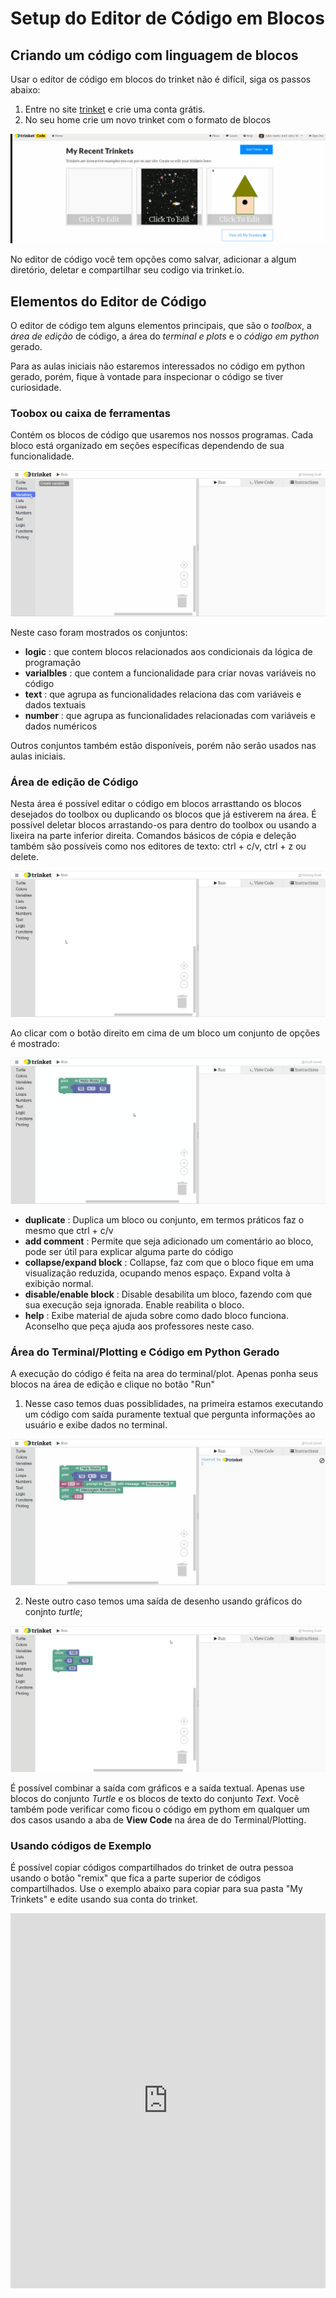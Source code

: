 # Setup do Editor de Código em Blocos

## Criando um código com linguagem de blocos

Usar o editor de código em blocos do trinket não é difícil, siga os passos abaixo:

1. Entre no site [trinket](trinket.io) e crie uma conta grátis.
2. No seu home crie um novo trinket com o formato de blocos

![Criaçao de um trinket de Blocos](img/trinket_setup_1.gif)

No editor de código você tem opções como salvar, adicionar a algum diretório, deletar e compartilhar seu codigo via trinket.io. 

##  Elementos do Editor de Código

O editor de código tem alguns elementos principais, que são o _toolbox_, a _área de edição_ de código, a área do _terminal e plots_ e o _código em python_ gerado.

Para as aulas iniciais não estaremos interessados no código em python gerado, porém, fique à vontade para inspecionar o código se tiver curiosidade.

### Toobox ou caixa de ferramentas

Contém os blocos de código que usaremos nos nossos programas. Cada bloco está organizado em seções específicas dependendo de sua funcionalidade.

![Criaçao de um trinket de Blocos](img/trinket_setup_2.gif)

Neste caso foram mostrados os conjuntos:

* __logic__ : que contem blocos relacionados aos condicionais da lógica de programação
* __varialbles__ : que contem a funcionalidade para criar novas variáveis no código
* __text__ : que agrupa as funcionalidades relaciona das com variáveis e dados textuais
* __number__ : que agrupa as funcionalidades relacionadas com variáveis e dados numéricos

Outros conjuntos também estão disponíveis, porém não serão usados nas aulas iniciais.

### Área de edição de Código

Nesta área é possível editar o código em blocos arrasttando os blocos desejados do toolbox ou duplicando os blocos que já estiverem na área. É possível deletar blocos arrastando-os para dentro do toolbox ou usando a lixeira na parte inferior direita. Comandos básicos de cópia e deleção também são possíveis como nos editores de texto: ctrl + c/v, ctrl + z ou delete.

![Criaçao de um trinket de Blocos](img/trinket_setup_3.gif)

Ao clicar com o botão direito em cima de um bloco um conjunto de opções é mostrado:

![Criaçao de um trinket de Blocos](img/trinket_setup_4.gif)

* __duplicate__ : Duplica um bloco ou conjunto, em termos práticos faz o mesmo que ctrl + c/v
* __add comment__ : Permite que seja adicionado um comentário ao bloco, pode ser útil para explicar alguma parte do código
* __collapse/expand block__ : Collapse, faz com que o bloco fique em uma visualização reduzida, ocupando menos espaço. Expand volta à exibição normal.
* __disable/enable block__ : Disable desabilita um bloco, fazendo com que sua execução seja ignorada. Enable reabilita o bloco.
* __help__ : Exibe material de ajuda sobre como dado bloco funciona. Aconselho que peça ajuda aos professores neste caso.

### Área do Terminal/Plotting e Código em Python Gerado

A execução do código é feita na area do terminal/plot. Apenas ponha seus blocos na área de edição e clique no botão "Run"

1. Nesse caso temos duas possiblidades, na primeira estamos executando um código com saída puramente textual que pergunta informações ao usuário e exibe dados no terminal.

![Criaçao de um trinket de Blocos](img/trinket_setup_5.gif)

2. Neste outro caso temos uma saída de desenho usando gráficos do conjnto _turtle_;

![Criaçao de um trinket de Blocos](img/trinket_setup_6.gif)

É possível combinar a saída com gráficos e a saída textual. Apenas use blocos do conjunto _Turtle_ e os blocos de texto do conjunto _Text_. Você também pode verificar como ficou o código em pythom em qualquer um dos casos usando a aba de __View Code__ na área de do Terminal/Plotting.

### Usando códigos de Exemplo

É possível copiar códigos compartilhados do trinket de outra pessoa usando o botão "remix" que fica a parte superior de códigos compartilhados. Use o exemplo abaixo para copiar para sua pasta "My Trinkets" e edite usando sua conta do trinket.

<div class="iframe_container">
<iframe src="https://trinket.io/embed/blocks/166fa117f0?hideGeneratedCode=true" width="100%" height="600" frameborder="0" marginwidth="0" marginheight="0" allowfullscreen></iframe>
</div>

